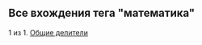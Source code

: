 ## Все вхождения тега "математика"

1 из 1. [Общие делители](./2020-07-14_math_common_divisors.md)

